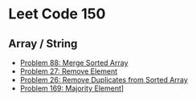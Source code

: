# Leet Code 150

## Array / String

- [Problem 88: Merge Sorted Array](./Whiteboards/MergeSortedArray.md)
- [Problem 27: Remove Element](./Whiteboards/RemoveElement.md)
- [Problem 26: Remove Duplicates from Sorted Array](./Whiteboards/RemoveDuplicatesSortedArray.md)
- [Problem 169: Majority Element](./Whiteboards/MajorityElement.md)]